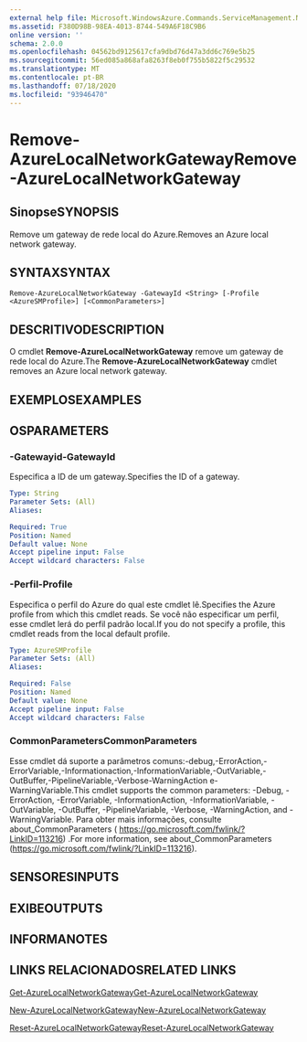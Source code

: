 ```yaml
---
external help file: Microsoft.WindowsAzure.Commands.ServiceManagement.Network.dll-Help.xml
ms.assetid: F380D98B-98EA-4013-8744-549A6F18C9B6
online version: ''
schema: 2.0.0
ms.openlocfilehash: 04562bd9125617cfa9dbd76d47a3dd6c769e5b25
ms.sourcegitcommit: 56ed085a868afa8263f8eb0f755b5822f5c29532
ms.translationtype: MT
ms.contentlocale: pt-BR
ms.lasthandoff: 07/18/2020
ms.locfileid: "93946470"
---
```

# <span data-ttu-id="6ceac-101">Remove-AzureLocalNetworkGateway</span><span class="sxs-lookup"><span data-stu-id="6ceac-101">Remove-AzureLocalNetworkGateway</span></span>

## <span data-ttu-id="6ceac-102">Sinopse</span><span class="sxs-lookup"><span data-stu-id="6ceac-102">SYNOPSIS</span></span>
<span data-ttu-id="6ceac-103">Remove um gateway de rede local do Azure.</span><span class="sxs-lookup"><span data-stu-id="6ceac-103">Removes an Azure local network gateway.</span></span>

## <span data-ttu-id="6ceac-104">SYNTAX</span><span class="sxs-lookup"><span data-stu-id="6ceac-104">SYNTAX</span></span>

```
Remove-AzureLocalNetworkGateway -GatewayId <String> [-Profile <AzureSMProfile>] [<CommonParameters>]
```

## <span data-ttu-id="6ceac-105">DESCRITIVO</span><span class="sxs-lookup"><span data-stu-id="6ceac-105">DESCRIPTION</span></span>
<span data-ttu-id="6ceac-106">O cmdlet **Remove-AzureLocalNetworkGateway** remove um gateway de rede local do Azure.</span><span class="sxs-lookup"><span data-stu-id="6ceac-106">The **Remove-AzureLocalNetworkGateway** cmdlet removes an Azure local network gateway.</span></span>

## <span data-ttu-id="6ceac-107">EXEMPLOS</span><span class="sxs-lookup"><span data-stu-id="6ceac-107">EXAMPLES</span></span>

## <span data-ttu-id="6ceac-108">OS</span><span class="sxs-lookup"><span data-stu-id="6ceac-108">PARAMETERS</span></span>

### <span data-ttu-id="6ceac-109">-Gatewayid</span><span class="sxs-lookup"><span data-stu-id="6ceac-109">-GatewayId</span></span>
<span data-ttu-id="6ceac-110">Especifica a ID de um gateway.</span><span class="sxs-lookup"><span data-stu-id="6ceac-110">Specifies the ID of a gateway.</span></span>

```yaml
Type: String
Parameter Sets: (All)
Aliases: 

Required: True
Position: Named
Default value: None
Accept pipeline input: False
Accept wildcard characters: False
```

### <span data-ttu-id="6ceac-111">-Perfil</span><span class="sxs-lookup"><span data-stu-id="6ceac-111">-Profile</span></span>
<span data-ttu-id="6ceac-112">Especifica o perfil do Azure do qual este cmdlet lê.</span><span class="sxs-lookup"><span data-stu-id="6ceac-112">Specifies the Azure profile from which this cmdlet reads.</span></span> <span data-ttu-id="6ceac-113">Se você não especificar um perfil, esse cmdlet lerá do perfil padrão local.</span><span class="sxs-lookup"><span data-stu-id="6ceac-113">If you do not specify a profile, this cmdlet reads from the local default profile.</span></span>

```yaml
Type: AzureSMProfile
Parameter Sets: (All)
Aliases: 

Required: False
Position: Named
Default value: None
Accept pipeline input: False
Accept wildcard characters: False
```

### <span data-ttu-id="6ceac-114">CommonParameters</span><span class="sxs-lookup"><span data-stu-id="6ceac-114">CommonParameters</span></span>
<span data-ttu-id="6ceac-115">Esse cmdlet dá suporte a parâmetros comuns:-debug,-ErrorAction,-ErrorVariable,-Informationaction,-InformationVariable,-OutVariable,-OutBuffer,-PipelineVariable,-Verbose-WarningAction e-WarningVariable.</span><span class="sxs-lookup"><span data-stu-id="6ceac-115">This cmdlet supports the common parameters: -Debug, -ErrorAction, -ErrorVariable, -InformationAction, -InformationVariable, -OutVariable, -OutBuffer, -PipelineVariable, -Verbose, -WarningAction, and -WarningVariable.</span></span> <span data-ttu-id="6ceac-116">Para obter mais informações, consulte about_CommonParameters ( https://go.microsoft.com/fwlink/?LinkID=113216) .</span><span class="sxs-lookup"><span data-stu-id="6ceac-116">For more information, see about_CommonParameters (https://go.microsoft.com/fwlink/?LinkID=113216).</span></span>

## <span data-ttu-id="6ceac-117">SENSORES</span><span class="sxs-lookup"><span data-stu-id="6ceac-117">INPUTS</span></span>

## <span data-ttu-id="6ceac-118">EXIBE</span><span class="sxs-lookup"><span data-stu-id="6ceac-118">OUTPUTS</span></span>

## <span data-ttu-id="6ceac-119">INFORMA</span><span class="sxs-lookup"><span data-stu-id="6ceac-119">NOTES</span></span>

## <span data-ttu-id="6ceac-120">LINKS RELACIONADOS</span><span class="sxs-lookup"><span data-stu-id="6ceac-120">RELATED LINKS</span></span>

[<span data-ttu-id="6ceac-121">Get-AzureLocalNetworkGateway</span><span class="sxs-lookup"><span data-stu-id="6ceac-121">Get-AzureLocalNetworkGateway</span></span>](./Get-AzureLocalNetworkGateway.md)

[<span data-ttu-id="6ceac-122">New-AzureLocalNetworkGateway</span><span class="sxs-lookup"><span data-stu-id="6ceac-122">New-AzureLocalNetworkGateway</span></span>](./New-AzureLocalNetworkGateway.md)

[<span data-ttu-id="6ceac-123">Reset-AzureLocalNetworkGateway</span><span class="sxs-lookup"><span data-stu-id="6ceac-123">Reset-AzureLocalNetworkGateway</span></span>](./Reset-AzureLocalNetworkGateway.md)


